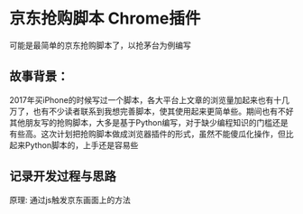 # 京东抢购脚本 Chrome插件

可能是最简单的京东抢购脚本了，以抢茅台为例编写

## 故事背景：

2017年买iPhone的时候写过一个脚本，各大平台上文章的浏览量加起来也有十几万了，也有不少读者联系到我想完善脚本，使其使用起来更简单些。期间也有不好其他朋友写的抢购脚本，大多是基于Python编写，对于缺少编程知识的门槛还是有些高。这次计划把抢购脚本做成浏览器插件的形式，虽然不能傻瓜化操作，但比起来Python脚本的，上手还是容易些

## 记录开发过程与思路

原理: 通过js触发京东画面上的方法
